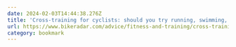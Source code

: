 ```yaml
---
date: 2024-02-03T14:44:38.276Z
title: 'Cross-training for cyclists: should you try running, swimming, pilates or cross-country skiing?'
url: https://www.bikeradar.com/advice/fitness-and-training/cross-training/
category: bookmark
---
```

